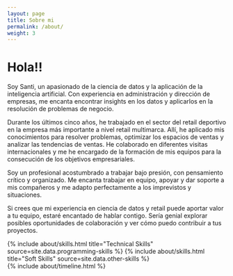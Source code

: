 ```yaml
---
layout: page
title: Sobre mi
permalink: /about/
weight: 3
---
```


# **Hola!!<br>**

Soy Santi, un apasionado de la ciencia de datos y la aplicación de la inteligencia artificial. Con experiencia en administración y dirección de empresas, me encanta encontrar insights en los datos y aplicarlos en la resolución de problemas de negocio. 

Durante los últimos cinco años, he trabajado en el sector del retail deportivo en la empresa más importante a nivel retail multimarca. Allí, he aplicado mis conocimientos para resolver problemas, optimizar los espacios de ventas y analizar las tendencias de ventas. He colaborado en diferentes visitas internacionales y me he encargado de la formación de mis equipos para la consecución de los objetivos empresariales. 

Soy un profesional acostumbrado a trabajar bajo presión, con pensamiento crítico y organizado. Me encanta trabajar en equipo, apoyar y dar soporte a mis compañeros y me adapto perfectamente a los imprevistos y situaciones. 

Si crees que mi experiencia en ciencia de datos y retail puede aportar valor a tu equipo, estaré encantado de hablar contigo. Sería genial explorar posibles oportunidades de colaboración y ver cómo puedo contribuir a tus proyectos.

<div class="row">
{% include about/skills.html title="Technical Skills" source=site.data.programming-skills %}
{% include about/skills.html title="Soft Skills" source=site.data.other-skills %}
</div>

<div class="row">
{% include about/timeline.html %}
</div>